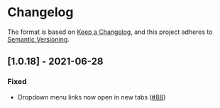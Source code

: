 # Changelog
The format is based on [Keep a Changelog](https://keepachangelog.com/en/1.0.0/),
and this project adheres to [Semantic Versioning](https://semver.org/spec/v2.0.0.html).

## [1.0.18] - 2021-06-28
### Fixed
- Dropdown menu links now open in new tabs ([#88](https://github.com/wordproof/ui/issues/88))